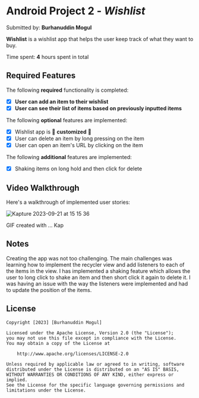 # Android Project 2 - *Wishlist*

Submitted by: **Burhanuddin Mogul**

**Wishlist** is a wishlist app that helps the user keep track of what they want to buy.

Time spent: **4** hours spent in total

## Required Features

The following **required** functionality is completed:

- [x] **User can add an item to their wishlist**
- [x] **User can see their list of items based on previously inputted items**

The following **optional** features are implemented:

- [x] Wishlist app is 🎨 **customized** 🎨
- [x] User can delete an item by long pressing on the item
- [x] User can open an item's URL by clicking on the item

The following **additional** features are implemented:

- [x] Shaking items on long hold and then click for delete

## Video Walkthrough

Here's a walkthrough of implemented user stories:

![Kapture 2023-09-21 at 15 15 36](https://github.com/Bmogul/WishlistApp/assets/98663272/8599bac3-c8aa-4c09-ba7d-fec906a1d775)

GIF created with ...  Kap

## Notes

Creating the app was not too challenging. The main challenges was learning how to implement the recycler view and add listeners to each 
of the items in the view. I has implemented a shaking feature which allows the user to long click to shake an item and then short
click it again to delete it. I was having an issue with the way the listeners were implemented and had to update the position
of the items.

## License

    Copyright [2023] [Burhanuddin Mogul]

    Licensed under the Apache License, Version 2.0 (the "License");
    you may not use this file except in compliance with the License.
    You may obtain a copy of the License at

        http://www.apache.org/licenses/LICENSE-2.0

    Unless required by applicable law or agreed to in writing, software
    distributed under the License is distributed on an "AS IS" BASIS,
    WITHOUT WARRANTIES OR CONDITIONS OF ANY KIND, either express or implied.
    See the License for the specific language governing permissions and
    limitations under the License.
